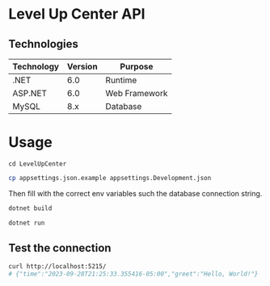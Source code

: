 # Level Up Center API

## Technologies

| Technology | Version | Purpose       |
| ---------- | ------- | ------------- |
| .NET       | 6.0     | Runtime       |
| ASP.NET    | 6.0     | Web Framework |
| MySQL      | 8.x     | Database      |

# Usage

```shell
cd LevelUpCenter
```
```sh
cp appsettings.json.example appsettings.Development.json
```

Then fill with the correct env variables such the database connection string.
```sh
dotnet build
```

```sh
dotnet run
```

## Test the connection
```sh
curl http://localhost:5215/
# {"time":"2023-09-28T21:25:33.355416-05:00","greet":"Hello, World!"}
```

